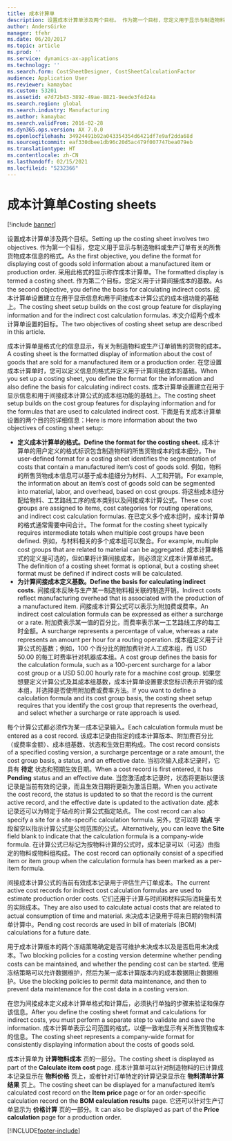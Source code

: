 ```yaml
---
title: 成本计算单
description: 设置成本计算单涉及两个目标。 作为第一个目标，您定义用于显示与制造物料或生产订单有关的所售货物成本信息的格式。 采用此格式的显示称作成本计算单。 作为第二个目标，您定义用于计算间接成本的基数。 成本计算单设置建立在用于显示信息和用于间接成本计算公式的成本组功能的基础上。 本文介绍两个成本计算单设置的目标。
author: AndersGirke
manager: tfehr
ms.date: 06/20/2017
ms.topic: article
ms.prod: ''
ms.service: dynamics-ax-applications
ms.technology: ''
ms.search.form: CostSheetDesigner, CostSheetCalculationFactor
audience: Application User
ms.reviewer: kamaybac
ms.custom: 53201
ms.assetid: e7d72b43-3892-49ae-8821-9eede3f4d24a
ms.search.region: global
ms.search.industry: Manufacturing
ms.author: kamaybac
ms.search.validFrom: 2016-02-28
ms.dyn365.ops.version: AX 7.0.0
ms.openlocfilehash: 34924491b92a043354354d6421df7e9af2dda68d
ms.sourcegitcommit: eaf330dbee1db96c20d5ac479f007747bea079eb
ms.translationtype: HT
ms.contentlocale: zh-CN
ms.lasthandoff: 02/15/2021
ms.locfileid: "5232366"
---
```

# <a name="costing-sheets"></a><span data-ttu-id="32a5d-108">成本计算单</span><span class="sxs-lookup"><span data-stu-id="32a5d-108">Costing sheets</span></span>

[!include [banner](../includes/banner.md)]

<span data-ttu-id="32a5d-109">设置成本计算单涉及两个目标。</span><span class="sxs-lookup"><span data-stu-id="32a5d-109">Setting up the costing sheet involves two objectives.</span></span> <span data-ttu-id="32a5d-110">作为第一个目标，您定义用于显示与制造物料或生产订单有关的所售货物成本信息的格式。</span><span class="sxs-lookup"><span data-stu-id="32a5d-110">As the first objective, you define the format for displaying cost of goods sold information about a manufactured item or production order.</span></span> <span data-ttu-id="32a5d-111">采用此格式的显示称作成本计算单。</span><span class="sxs-lookup"><span data-stu-id="32a5d-111">The formatted display is termed a costing sheet.</span></span> <span data-ttu-id="32a5d-112">作为第二个目标，您定义用于计算间接成本的基数。</span><span class="sxs-lookup"><span data-stu-id="32a5d-112">As the second objective, you define the basis for calculating indirect costs.</span></span> <span data-ttu-id="32a5d-113">成本计算单设置建立在用于显示信息和用于间接成本计算公式的成本组功能的基础上。</span><span class="sxs-lookup"><span data-stu-id="32a5d-113">The costing sheet setup builds on the cost group feature for displaying information and for the indirect cost calculation formulas.</span></span> <span data-ttu-id="32a5d-114">本文介绍两个成本计算单设置的目标。</span><span class="sxs-lookup"><span data-stu-id="32a5d-114">The two objectives of costing sheet setup are described in this article.</span></span> 

<span data-ttu-id="32a5d-115">成本计算单是格式化的信息显示，有关为制造物料或生产订单销售的货物的成本。</span><span class="sxs-lookup"><span data-stu-id="32a5d-115">A costing sheet is the formatted display of information about the cost of goods that are sold for a manufactured item or a production order.</span></span> <span data-ttu-id="32a5d-116">在您设置成本计算单时，您可以定义信息的格式并定义用于计算间接成本的基础。</span><span class="sxs-lookup"><span data-stu-id="32a5d-116">When you set up a costing sheet, you define the format for the information and also define the basis for calculating indirect costs.</span></span> <span data-ttu-id="32a5d-117">成本计算单设置建立在用于显示信息和用于间接成本计算公式的成本组功能的基础上。</span><span class="sxs-lookup"><span data-stu-id="32a5d-117">The costing sheet setup builds on the cost group features for displaying information and for the formulas that are used to calculated indirect cost.</span></span> <span data-ttu-id="32a5d-118">下面是有关成本计算单设置的两个目的的详细信息：</span><span class="sxs-lookup"><span data-stu-id="32a5d-118">Here is more information about the two objectives of costing sheet setup:</span></span>
-   <span data-ttu-id="32a5d-119">**定义成本计算单的格式。**</span><span class="sxs-lookup"><span data-stu-id="32a5d-119">**Define the format for the costing sheet.**</span></span> <span data-ttu-id="32a5d-120">成本计算单的用户定义的格式标识包含制造物料的所售货物成本的成本细分。</span><span class="sxs-lookup"><span data-stu-id="32a5d-120">The user-defined format for a costing sheet identifies the segmentation of costs that contain a manufactured item’s cost of goods sold.</span></span> <span data-ttu-id="32a5d-121">例如，物料的所售货物成本信息可以基于成本组细分为材料、人工和开销。</span><span class="sxs-lookup"><span data-stu-id="32a5d-121">For example, the information about an item’s cost of goods sold can be segmented into material, labor, and overhead, based on cost groups.</span></span> <span data-ttu-id="32a5d-122">将这些成本组分配给物料、工艺路线工序的成本类别以及间接成本计算公式。</span><span class="sxs-lookup"><span data-stu-id="32a5d-122">These cost groups are assigned to items, cost categories for routing operations, and indirect cost calculation formulas.</span></span> <span data-ttu-id="32a5d-123">在已定义多个成本组时，成本计算单的格式通常需要中间合计。</span><span class="sxs-lookup"><span data-stu-id="32a5d-123">The format for the costing sheet typically requires intermediate totals when multiple cost groups have been defined.</span></span> <span data-ttu-id="32a5d-124">例如，与材料相关的多个成本组可以聚合。</span><span class="sxs-lookup"><span data-stu-id="32a5d-124">For example, multiple cost groups that are related to material can be aggregated.</span></span> <span data-ttu-id="32a5d-125">成本计算单格式的定义是可选的，但如果将计算间接成本，则必须定义成本计算单格式。</span><span class="sxs-lookup"><span data-stu-id="32a5d-125">The definition of a costing sheet format is optional, but a costing sheet format must be defined if indirect costs will be calculated.</span></span>
-   <span data-ttu-id="32a5d-126">**为计算间接成本定义基数。**</span><span class="sxs-lookup"><span data-stu-id="32a5d-126">**Define the basis for calculating indirect costs.**</span></span> <span data-ttu-id="32a5d-127">间接成本反映与生产某一制造物料相关联的制造开销。</span><span class="sxs-lookup"><span data-stu-id="32a5d-127">Indirect costs reflect manufacturing overhead that is associated with the production of a manufactured item.</span></span> <span data-ttu-id="32a5d-128">间接成本计算公式可以表示为附加费或费率。</span><span class="sxs-lookup"><span data-stu-id="32a5d-128">An indirect cost calculation formula can be expressed as either a surcharge or a rate.</span></span> <span data-ttu-id="32a5d-129">附加费表示某一值的百分比，而费率表示某一工艺路线工序的每工时金额。</span><span class="sxs-lookup"><span data-stu-id="32a5d-129">A surcharge represents a percentage of value, whereas a rate represents an amount per hour for a routing operation.</span></span> <span data-ttu-id="32a5d-130">成本组定义用于计算公式的基数；例如，100 个百分比的附加费针对人工成本组，而 USD 50.00 的每工时费率针对机器成本组。</span><span class="sxs-lookup"><span data-stu-id="32a5d-130">A cost group defines the basis for the calculation formula, such as a 100-percent surcharge for a labor cost group or a USD 50.00 hourly rate for a machine cost group.</span></span> <span data-ttu-id="32a5d-131">如果您想要定义计算公式及其成本组基数，成本计算单设置要求您标识表示开销的成本组，并选择是否使用附加费或费率方法。</span><span class="sxs-lookup"><span data-stu-id="32a5d-131">If you want to define a calculation formula and its cost group basis, the costing sheet setup requires that you identify the cost group that represents the overhead, and select whether a surcharge or rate approach is used.</span></span>

<span data-ttu-id="32a5d-132">每个计算公式都必须作为某一成本记录输入。</span><span class="sxs-lookup"><span data-stu-id="32a5d-132">Each calculation formula must be entered as a cost record.</span></span> <span data-ttu-id="32a5d-133">该成本记录由指定的成本计算版本、附加费百分比（或费率金额）、成本组基数、状态和生效日期构成。</span><span class="sxs-lookup"><span data-stu-id="32a5d-133">The cost record consists of a specified costing version, a surcharge percentage or a rate amount, the cost group basis, a status, and an effective date.</span></span> <span data-ttu-id="32a5d-134">当初次输入成本记录时，它具有 **待定** 状态和预期生效日期。</span><span class="sxs-lookup"><span data-stu-id="32a5d-134">When a cost record is first entered, it has **Pending** status and an effective date.</span></span> <span data-ttu-id="32a5d-135">当您激活成本记录时，状态将更新以便该记录是当前有效的记录，而且生效日期将更新为激活日期。</span><span class="sxs-lookup"><span data-stu-id="32a5d-135">When you activate the cost record, the status is updated to so that the record is the current active record, and the effective date is updated to the activation date.</span></span> <span data-ttu-id="32a5d-136">成本记录还可以为特定于站点的计算公式指定站点。</span><span class="sxs-lookup"><span data-stu-id="32a5d-136">The cost record can also specify a site for a site-specific calculation formula.</span></span> <span data-ttu-id="32a5d-137">另外，您可以将 **站点** 字段留空以指示计算公式是公司范围的公式。</span><span class="sxs-lookup"><span data-stu-id="32a5d-137">Alternatively, you can leave the **Site** field blank to indicate that the calculation formula is a company-wide formula.</span></span> <span data-ttu-id="32a5d-138">在计算公式已标记为按物料计算的公式时，成本记录可以（可选）由指定的物料或物料组构成。</span><span class="sxs-lookup"><span data-stu-id="32a5d-138">The cost record can optionally consist of a specified item or item group when the calculation formula has been marked as a per-item formula.</span></span> 

<span data-ttu-id="32a5d-139">间接成本计算公式的当前有效成本记录用于评估生产订单成本。</span><span class="sxs-lookup"><span data-stu-id="32a5d-139">The current active cost records for indirect cost calculation formulas are used to estimate production order costs.</span></span> <span data-ttu-id="32a5d-140">它们还用于计算与时间和材料实际消耗量有关的实际成本。</span><span class="sxs-lookup"><span data-stu-id="32a5d-140">They are also used to calculate actual costs that are related to actual consumption of time and material.</span></span> <span data-ttu-id="32a5d-141">未决成本记录用于将来日期的物料清单计算中。</span><span class="sxs-lookup"><span data-stu-id="32a5d-141">Pending cost records are used in bill of materials (BOM) calculations for a future date.</span></span> 

<span data-ttu-id="32a5d-142">用于成本计算版本的两个冻结策略确定是否可维护未决成本以及是否启用未决成本。</span><span class="sxs-lookup"><span data-stu-id="32a5d-142">Two blocking policies for a costing version determine whether pending costs can be maintained, and whether the pending cost can be started.</span></span> <span data-ttu-id="32a5d-143">使用冻结策略可以允许数据维护，然后为某一成本计算版本内的成本数据阻止数据维护。</span><span class="sxs-lookup"><span data-stu-id="32a5d-143">Use the blocking policies to permit data maintenance, and then to prevent data maintenance for the cost data in a costing version.</span></span> 

<span data-ttu-id="32a5d-144">在您为间接成本定义成本计算单格式和计算后，必须执行单独的步骤来验证和保存该信息。</span><span class="sxs-lookup"><span data-stu-id="32a5d-144">After you define the costing sheet format and calculations for indirect costs, you must perform a separate step to validate and save the information.</span></span> <span data-ttu-id="32a5d-145">成本计算单表示公司范围的格式，以便一致地显示有关所售货物成本的信息。</span><span class="sxs-lookup"><span data-stu-id="32a5d-145">The costing sheet represents a company-wide format for consistently displaying information about the costs of goods sold.</span></span> 

<span data-ttu-id="32a5d-146">成本计算单为 **计算物料成本** 页的一部分。</span><span class="sxs-lookup"><span data-stu-id="32a5d-146">The costing sheet is displayed as part of the **Calculate item cost** page.</span></span> <span data-ttu-id="32a5d-147">成本计算单可以针对制造物料的已计算成本记录显示在 **物料价格** 页上，或者针对订单特定的计算记录显示在 **物料清单计算结果** 页上。</span><span class="sxs-lookup"><span data-stu-id="32a5d-147">The costing sheet can be displayed for a manufactured item’s calculated cost record on the **Item price** page or for an order-specific calculation record on the **BOM calculation results** page.</span></span> <span data-ttu-id="32a5d-148">它还可以针对生产订单显示为 **价格计算** 页的一部分。</span><span class="sxs-lookup"><span data-stu-id="32a5d-148">It can also be displayed as part of the **Price calculation** page for a production order.</span></span>







[!INCLUDE[footer-include](../../includes/footer-banner.md)]